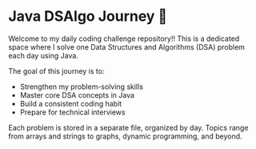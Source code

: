 # Java DSAlgo Journey 🚀

Welcome to my daily coding challenge repository!! This is a dedicated space where I solve one Data Structures and Algorithms (DSA) problem each day using Java.

The goal of this journey is to:

- Strengthen my problem-solving skills
- Master core DSA concepts in Java
- Build a consistent coding habit
- Prepare for technical interviews

Each problem is stored in a separate file, organized by day. Topics range from arrays and strings to graphs, dynamic programming, and beyond.
